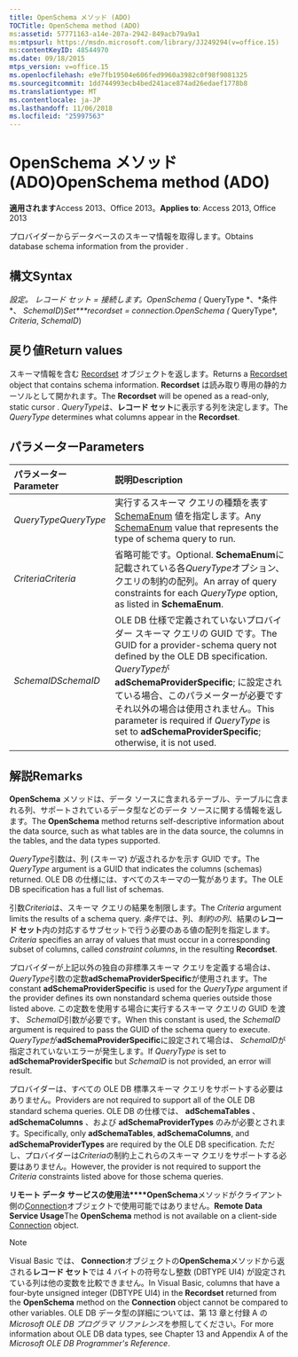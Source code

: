 ```yaml
---
title: OpenSchema メソッド (ADO)
TOCTitle: OpenSchema method (ADO)
ms:assetid: 57771163-a14e-207a-2942-849acb79a9a1
ms:mtpsurl: https://msdn.microsoft.com/library/JJ249294(v=office.15)
ms:contentKeyID: 48544970
ms.date: 09/18/2015
mtps_version: v=office.15
ms.openlocfilehash: e9e7fb19504e606fed9960a3982c0f98f9081325
ms.sourcegitcommit: 1dd744993ecb4bed241ace874ad26edaef1778b8
ms.translationtype: MT
ms.contentlocale: ja-JP
ms.lasthandoff: 11/06/2018
ms.locfileid: "25997563"
---
```

# <a name="openschema-method-ado"></a><span data-ttu-id="73dbc-102">OpenSchema メソッド (ADO)</span><span class="sxs-lookup"><span data-stu-id="73dbc-102">OpenSchema method (ADO)</span></span>

<span data-ttu-id="73dbc-103">**適用されます**Access 2013、Office 2013。</span><span class="sxs-lookup"><span data-stu-id="73dbc-103">**Applies to**: Access 2013, Office 2013</span></span>

<span data-ttu-id="73dbc-104">プロバイダーからデータベースのスキーマ情報を取得します。</span><span class="sxs-lookup"><span data-stu-id="73dbc-104">Obtains database schema information from the provider .</span></span>

## <a name="syntax"></a><span data-ttu-id="73dbc-105">構文</span><span class="sxs-lookup"><span data-stu-id="73dbc-105">Syntax</span></span>

<span data-ttu-id="73dbc-106">**設定。 レコード セット* = *接続*します。OpenSchema (* QueryType *、*条件\*、 *SchemaID*)</span><span class="sxs-lookup"><span data-stu-id="73dbc-106">**Set\*\*\*recordset* = *connection*.OpenSchema (* QueryType\*, *Criteria*, *SchemaID*)</span></span>

## <a name="return-values"></a><span data-ttu-id="73dbc-107">戻り値</span><span class="sxs-lookup"><span data-stu-id="73dbc-107">Return values</span></span>

<span data-ttu-id="73dbc-108">スキーマ情報を含む [Recordset](recordset-object-ado.md) オブジェクトを返します。</span><span class="sxs-lookup"><span data-stu-id="73dbc-108">Returns a [Recordset](recordset-object-ado.md) object that contains schema information.</span></span> <span data-ttu-id="73dbc-109">**Recordset** は読み取り専用の静的カーソルとして開かれます。</span><span class="sxs-lookup"><span data-stu-id="73dbc-109">The **Recordset** will be opened as a read-only, static cursor .</span></span> <span data-ttu-id="73dbc-110">*QueryType*は、**レコード セット**に表示する列を決定します。</span><span class="sxs-lookup"><span data-stu-id="73dbc-110">The *QueryType* determines what columns appear in the **Recordset**.</span></span>

## <a name="parameters"></a><span data-ttu-id="73dbc-111">パラメーター</span><span class="sxs-lookup"><span data-stu-id="73dbc-111">Parameters</span></span>

|<span data-ttu-id="73dbc-112">パラメーター</span><span class="sxs-lookup"><span data-stu-id="73dbc-112">Parameter</span></span>|<span data-ttu-id="73dbc-113">説明</span><span class="sxs-lookup"><span data-stu-id="73dbc-113">Description</span></span>|
|:--------|:----------|
|<span data-ttu-id="73dbc-114">*QueryType*</span><span class="sxs-lookup"><span data-stu-id="73dbc-114">*QueryType*</span></span> |<span data-ttu-id="73dbc-115">実行するスキーマ クエリの種類を表す [SchemaEnum](schemaenum.md) 値を指定します。</span><span class="sxs-lookup"><span data-stu-id="73dbc-115">Any [SchemaEnum](schemaenum.md) value that represents the type of schema query to run.</span></span>|
|<span data-ttu-id="73dbc-116">*Criteria*</span><span class="sxs-lookup"><span data-stu-id="73dbc-116">*Criteria*</span></span> |<span data-ttu-id="73dbc-117">省略可能です。</span><span class="sxs-lookup"><span data-stu-id="73dbc-117">Optional.</span></span> <span data-ttu-id="73dbc-118">**SchemaEnum**に記載されている各*QueryType*オプション、クエリの制約の配列。</span><span class="sxs-lookup"><span data-stu-id="73dbc-118">An array of query constraints for each *QueryType* option, as listed in **SchemaEnum**.</span></span>|
|<span data-ttu-id="73dbc-119">*SchemaID*</span><span class="sxs-lookup"><span data-stu-id="73dbc-119">*SchemaID*</span></span> |<span data-ttu-id="73dbc-120">OLE DB 仕様で定義されていないプロバイダー スキーマ クエリの GUID です。</span><span class="sxs-lookup"><span data-stu-id="73dbc-120">The GUID for a provider-schema query not defined by the OLE DB specification.</span></span> <span data-ttu-id="73dbc-121">*QueryType*が**adSchemaProviderSpecific**; に設定されている場合、このパラメーターが必要ですそれ以外の場合は使用されません。</span><span class="sxs-lookup"><span data-stu-id="73dbc-121">This parameter is required if *QueryType* is set to **adSchemaProviderSpecific**; otherwise, it is not used.</span></span>|

## <a name="remarks"></a><span data-ttu-id="73dbc-122">解説</span><span class="sxs-lookup"><span data-stu-id="73dbc-122">Remarks</span></span>

<span data-ttu-id="73dbc-123">**OpenSchema** メソッドは、データ ソースに含まれるテーブル、テーブルに含まれる列、サポートされているデータ型などのデータ ソースに関する情報を返します。</span><span class="sxs-lookup"><span data-stu-id="73dbc-123">The **OpenSchema** method returns self-descriptive information about the data source, such as what tables are in the data source, the columns in the tables, and the data types supported.</span></span>

<span data-ttu-id="73dbc-124">*QueryType*引数は、列 (スキーマ) が返されるかを示す GUID です。</span><span class="sxs-lookup"><span data-stu-id="73dbc-124">The *QueryType* argument is a GUID that indicates the columns (schemas) returned.</span></span> <span data-ttu-id="73dbc-125">OLE DB の仕様には、すべてのスキーマの一覧があります。</span><span class="sxs-lookup"><span data-stu-id="73dbc-125">The OLE DB specification has a full list of schemas.</span></span>

<span data-ttu-id="73dbc-126">引数*Criteria*は、スキーマ クエリの結果を制限します。</span><span class="sxs-lookup"><span data-stu-id="73dbc-126">The *Criteria* argument limits the results of a schema query.</span></span> <span data-ttu-id="73dbc-127">*条件*では、列、*制約の列*、結果の**レコード セット**内の対応するサブセットで行う必要のある値の配列を指定します。</span><span class="sxs-lookup"><span data-stu-id="73dbc-127">*Criteria* specifies an array of values that must occur in a corresponding subset of columns, called *constraint columns*, in the resulting **Recordset**.</span></span>

<span data-ttu-id="73dbc-128">プロバイダーが上記以外の独自の非標準スキーマ クエリを定義する場合は、 *QueryType*引数の定数**adSchemaProviderSpecific**が使用されます。</span><span class="sxs-lookup"><span data-stu-id="73dbc-128">The constant **adSchemaProviderSpecific** is used for the *QueryType* argument if the provider defines its own nonstandard schema queries outside those listed above.</span></span> <span data-ttu-id="73dbc-129">この定数を使用する場合に実行するスキーマ クエリの GUID を渡す、 *SchemaID*引数が必要です。</span><span class="sxs-lookup"><span data-stu-id="73dbc-129">When this constant is used, the *SchemaID* argument is required to pass the GUID of the schema query to execute.</span></span> <span data-ttu-id="73dbc-130">*QueryType*が**adSchemaProviderSpecific**に設定されて場合は、 *SchemaID*が指定されていないエラーが発生します。</span><span class="sxs-lookup"><span data-stu-id="73dbc-130">If *QueryType* is set to **adSchemaProviderSpecific** but *SchemaID* is not provided, an error will result.</span></span>

<span data-ttu-id="73dbc-131">プロバイダーは、すべての OLE DB 標準スキーマ クエリをサポートする必要はありません。</span><span class="sxs-lookup"><span data-stu-id="73dbc-131">Providers are not required to support all of the OLE DB standard schema queries.</span></span> <span data-ttu-id="73dbc-132">OLE DB の仕様では、 **adSchemaTables** 、 **adSchemaColumns** 、および **adSchemaProviderTypes** のみが必要とされます。</span><span class="sxs-lookup"><span data-stu-id="73dbc-132">Specifically, only **adSchemaTables**, **adSchemaColumns**, and **adSchemaProviderTypes** are required by the OLE DB specification.</span></span> <span data-ttu-id="73dbc-133">ただし、プロバイダーは*Criteria*の制約上これらのスキーマ クエリをサポートする必要はありません。</span><span class="sxs-lookup"><span data-stu-id="73dbc-133">However, the provider is not required to support the *Criteria* constraints listed above for those schema queries.</span></span>

<span data-ttu-id="73dbc-134">**リモート データ サービスの使用法\*\*\*\*OpenSchema**メソッドがクライアント側の[Connection](connection-object-ado.md)オブジェクトで使用可能ではありません。</span><span class="sxs-lookup"><span data-stu-id="73dbc-134">**Remote Data Service Usage**The **OpenSchema** method is not available on a client-side [Connection](connection-object-ado.md) object.</span></span>

> [!NOTE]
> <span data-ttu-id="73dbc-135">Visual Basic では、 **Connection**オブジェクトの**OpenSchema**メソッドから返される**レコード セット**では 4 バイトの符号なし整数 (DBTYPE UI4) が設定されている列は他の変数を比較できません。</span><span class="sxs-lookup"><span data-stu-id="73dbc-135">In Visual Basic, columns that have a four-byte unsigned integer (DBTYPE UI4) in the **Recordset** returned from the **OpenSchema** method on the **Connection** object cannot be compared to other variables.</span></span> <span data-ttu-id="73dbc-136">OLE DB データ型の詳細については、第 13 章と付録 A の*Microsoft OLE DB プログラマ リファレンス*を参照してください。</span><span class="sxs-lookup"><span data-stu-id="73dbc-136">For more information about OLE DB data types, see Chapter 13 and Appendix A of the *Microsoft OLE DB Programmer's Reference*.</span></span>


